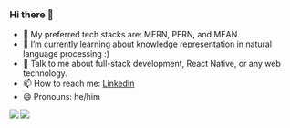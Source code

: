 ### Hi there 👋

- 🔭 My preferred tech stacks are: MERN, PERN, and MEAN
- 🌱 I’m currently learning about knowledge representation in natural language processing :)
- 💬 Talk to me about full-stack development, React Native, or any web technology.
- 📫 How to reach me: [LinkedIn](https://www.linkedin.com/in/josephsemrai/ "My LinkedIn")
- 😄 Pronouns: he/him

<a href="https://josephsemrai.com">
  <img align="left" src="https://github-readme-stats.vercel.app/api?username=JosephSemrai&theme=dracula" />
</a>
<a href="https://josephsemrai.com">
  <img align="left" src="https://github-readme-stats.vercel.app/api/top-langs/?username=JosephSemrai&layout=compact" />
</a>
